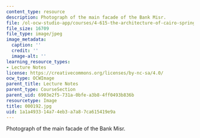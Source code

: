 ```yaml
---
content_type: resource
description: Photograph of the main facade of the Bank Misr.
file: /ol-ocw-studio-app/courses/4-615-the-architecture-of-cairo-spring-2002/1a1a493314a74eb3a7a87ca615419e9a_000192.jpg
file_size: 16709
file_type: image/jpeg
image_metadata:
  caption: ''
  credit: ''
  image-alt: ''
learning_resource_types:
- Lecture Notes
license: https://creativecommons.org/licenses/by-nc-sa/4.0/
ocw_type: OCWImage
parent_title: Lecture Notes
parent_type: CourseSection
parent_uid: 6903e2f5-731a-0bfe-a3b8-4ff0493b836b
resourcetype: Image
title: 000192.jpg
uid: 1a1a4933-14a7-4eb3-a7a8-7ca615419e9a
---
```

Photograph of the main facade of the Bank Misr.